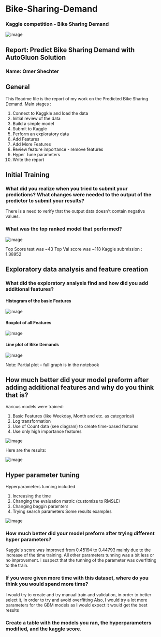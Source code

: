 # Bike-Sharing-Demand
### Kaggle competition  - Bike Sharing Demand

![image](https://user-images.githubusercontent.com/7562160/145544439-cb1b5760-32bc-499b-89c8-c85751ad8910.png)

## Report: Predict Bike Sharing Demand with AutoGluon Solution
### Name: Omer Shechter

## General 
This Readme file is the report of my work on the Predicted Bike Sharing Demand. 
Main stages :
1. Connect to Kaggkle and load the data 
2. Initial review of the data 
3. Build a simple model 
4. Submit to Kaggle 
5. Perform an exploratory data 
6. Add Features 
7. 	Add More Features 
8. Review feature importance - remove features 
9. Hyper Tune parameters 
10. Write the report 


## Initial Training
### What did you realize when you tried to submit your predictions? What changes were needed to the output of the predictor to submit your results?
There is a need to verify that the output data doesn't contain negative values.
### What was the top ranked model that performed?


![image](https://user-images.githubusercontent.com/7562160/145545579-4cad23d3-5ef5-413c-9a61-0ab1d5e10ead.png)


 
Top Score test was ~43   Top Val score was ~118
Kaggle submission  : 1.38952


## Exploratory data analysis and feature creation
###  What did the exploratory analysis find and how did you add additional features?



#### Histogram of the basic Features
![image](https://user-images.githubusercontent.com/7562160/145545804-dcf6dc1d-b714-4ef3-9782-85ca1e2c24cb.png)


#### Boxplot of all Features 

![image](https://user-images.githubusercontent.com/7562160/145545849-ebe92fc2-427c-47a7-ac27-3b7d21b4b41a.png)

#### Line plot of Bike Demands  

![image](https://user-images.githubusercontent.com/7562160/145545891-6164c674-b624-49cc-9a41-5ba85c092cc8.png)

Note:  Partial plot – full graph is in the notebook 

## How much better did your model preform after adding additional features and why do you think that is?
Various models were trained:   
1.	Basic Features (like Weekday, Month and etc. as categorical)
2.	Log transformation 
3.	Use of Count data (see diagram) to create time-based features 
4.	Use only high importance features 


![image](https://user-images.githubusercontent.com/7562160/145546386-7d9193ed-5d92-4b93-8d3d-caa94fbd990d.png)

Here are the results:

![image](https://user-images.githubusercontent.com/7562160/145549382-20fdf704-ff65-4ba2-97df-2e01536c1134.png)

## Hyper parameter tuning

Hyperparameters tunning included
1.	Increasing the time
2.	Changing the evaluation matric (customize to RMSLE)
3.	Changing baggin paramters
4.	Trying search parameters 
Some results examples 

![image](https://user-images.githubusercontent.com/7562160/145673056-4d54f6b8-dc9b-44c8-a97c-e20d2988dde2.png)

### How much better did your model preform after trying different hyper parameters?
Kaggle's score was improved from 0.45194  to 0.44793  mainly due to the increase of the time training. All other parameters tunning was a bit less or no improvement. I suspect that the tunning of the parameter was overfitting to the train.   
### If you were given more time with this dataset, where do you think you would spend more time?
I would try to create and try manual train and validation, in order to better select it, in order to try and avoid overfitting 
Also, I would try a lot more parameters  for the GBM models as I would expect it would get the best results
### Create a table with the models you ran, the hyperparameters modified, and the kaggle score.



 




